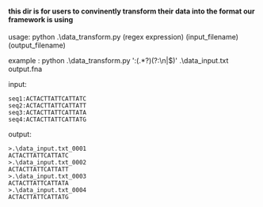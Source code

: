 #### this dir is for users to convinently transform their data into the format our framework is using

usage:  python .\data_transform.py (regex expression) (input_filename) (output_filename)



example : python .\data_transform.py ':(.*?)(?:\n|$)' .\data_input.txt output.fna

input:
```
seq1:ACTACTTATTCATTATC
seq2:ACTACTTATTCATTATT
seq3:ACTACTTATTCATTATA
seq4:ACTACTTATTCATTATG
```
output:
```
>.\data_input.txt_0001
ACTACTTATTCATTATC
>.\data_input.txt_0002
ACTACTTATTCATTATT
>.\data_input.txt_0003
ACTACTTATTCATTATA
>.\data_input.txt_0004
ACTACTTATTCATTATG
```
